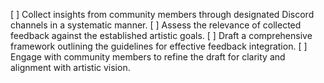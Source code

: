 [ ] Collect insights from community members through designated Discord channels in a systematic manner.
[ ] Assess the relevance of collected feedback against the established artistic goals.
[ ] Draft a comprehensive framework outlining the guidelines for effective feedback integration.
[ ] Engage with community members to refine the draft for clarity and alignment with artistic vision.